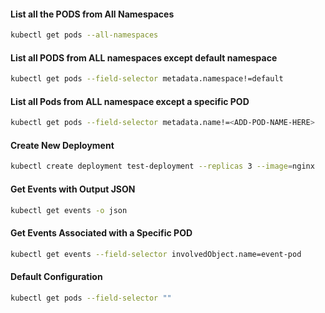
#### List all the PODS from All Namespaces
```sh
kubectl get pods --all-namespaces
```
#### List all PODS from ALL namespaces except default namespace
```sh
kubectl get pods --field-selector metadata.namespace!=default
```
#### List all Pods from ALL namespace except a specific POD
```sh
kubectl get pods --field-selector metadata.name!=<ADD-POD-NAME-HERE>
```
#### Create New Deployment
```sh
kubectl create deployment test-deployment --replicas 3 --image=nginx
```
#### Get Events with Output JSON
```sh
kubectl get events -o json
```
#### Get Events Associated with a Specific POD
```sh
kubectl get events --field-selector involvedObject.name=event-pod
```
#### Default Configuration
```sh
kubectl get pods --field-selector ""
```
